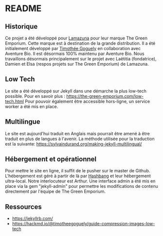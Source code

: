 # README

## Historique

Ce projet a été développé pour [Lamazuna](https://www.lamazuna.com/) pour leur marque The Green Emporium. Cette marque est à destination de la grande distribution. Il a été initialement développé par [Timothée Goguely](https://timothee.goguely.com/) en collaboration avec Aventure Bio. Il est désormais 100% maintenu par Aventure Bio. Nous travaillons désormais principalement sur le projet avec Laëtitia (fondatrice), Damien et Elsa (respos projets sur The Green Emporium) de Lamazuna.

## Low Tech

Le site a été développé sur Jekyll dans une démarche la plus low-tech possible. Pour en savoir plus : https://the-green-emporium.com/low-tech.html
Pour pouvoir également être accessible hors-ligne, un service worker a été mis en place.

## Multilingue

Le site est aujourd'hui traduit en Anglais mais pourrait être amené à être traduit en plus de langues à l'avenir. La méthode utilisée pour la traduction est la suivante: https://sylvaindurand.org/making-jekyll-multilingual/

## Hébergement et opérationnel

Pour mettre le site en ligne, il suffit de le pusher sur le master de Github. L'hébergement est géré à partir de là par [Hashbang](https://hashbang.fr/) et leur hébergement ultra-local. Notre interlocuteur est Arthur.
Une interface admin a été mis en place via la gem "jekyll-admin" pour permettre les modifications de contenu directement par l'équipe de The Green Emporium.

## Ressources

- https://jekyllrb.com/
- https://hackmd.io/@timotheegoguely/guide-compression-images-low-tech
